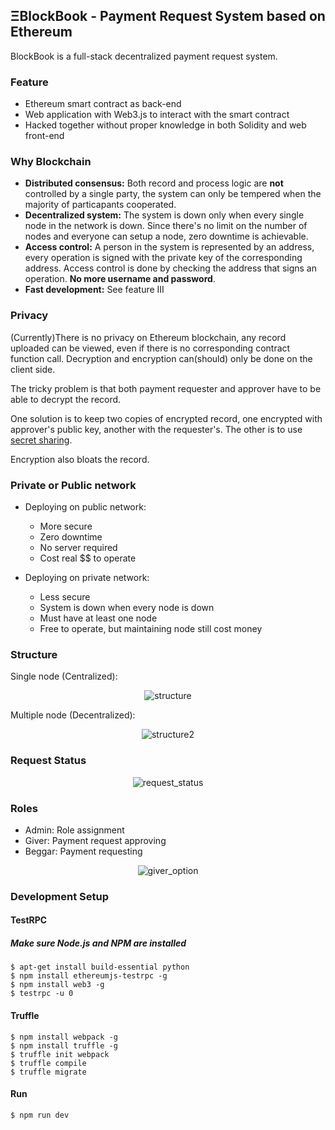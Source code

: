## ΞBlockBook - Payment Request System based on Ethereum

BlockBook is a full-stack decentralized payment request system.

### Feature
* Ethereum smart contract as back-end
* Web application with Web3.js to interact with the smart contract
* Hacked together without proper knowledge in both Solidity and web front-end

### Why Blockchain
* **Distributed consensus:** Both record and process logic are **not** controlled by a single party, the system can only be tempered when the majority of particapants cooperated.
* **Decentralized system:** The system is down only when every single node in the network is down. Since there's no limit on the number of nodes and everyone can setup a node, zero downtime is achievable. 
* **Access control:** A person in the system is represented by an address, every operation is signed with the private key of the corresponding address. Access control is done by checking the address that signs an operation. **No more username and password**.
* **Fast development:** See feature III


### Privacy
(Currently)There is no privacy on Ethereum blockchain, any record uploaded can be viewed, even if there is no corresponding contract function call. Decryption and encryption can(should) only be done on the client side.

The tricky problem is that both payment requester and approver have to be able to decrypt the record. 

One solution is to keep two copies of encrypted record, one encrypted with approver's public key, another with the requester's. The other is to use [secret sharing](https://en.wikipedia.org/wiki/Shamir's_Secret_Sharing).

Encryption also bloats the record.

### Private or Public network
* Deploying on public network:
    * More secure
    * Zero downtime 
    * No server required
    * Cost real $$ to operate

* Deploying on private network:
    * Less secure
    * System is down when every node is down
    * Must have at least one node
    * Free to operate, but maintaining node still cost money

### Structure
Single node (Centralized):
<p align="center"><img src="https://github.com/vicodin1123/BlockBook/blob/master/Documents/pics/structure.png?raw=true" alt="structure"></p>
Multiple node (Decentralized):
<p align="center"><img src="https://github.com/vicodin1123/BlockBook/blob/master/Documents/pics/structure2.png?raw=true" alt="structure2"></p>

### Request Status
<p align="center"><img src="https://github.com/vicodin1123/BlockBook/blob/master/Documents/pics/request_status.png?raw=true" alt="request_status"></p>

### Roles
* Admin: Role assignment
* Giver: Payment request approving
* Beggar: Payment requesting

<p align="center"><img src="https://github.com/vicodin1123/BlockBook/blob/master/Documents/pics/giver_option.png?raw=true" alt="giver_option"></p>




### Development Setup
#### TestRPC

##### Make sure Node.js and NPM are installed
```
$ apt-get install build-essential python
$ npm install ethereumjs-testrpc -g
$ npm install web3 -g
$ testrpc -u 0
```

#### Truffle
```
$ npm install webpack -g
$ npm install truffle -g
$ truffle init webpack
$ truffle compile
$ truffle migrate
```

#### Run
```
$ npm run dev
```
